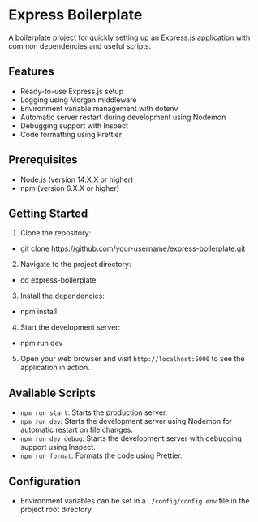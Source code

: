 # Express Boilerplate

A boilerplate project for quickly setting up an Express.js application with common dependencies and useful scripts.

## Features

- Ready-to-use Express.js setup
- Logging using Morgan middleware
- Environment variable management with dotenv
- Automatic server restart during development using Nodemon
- Debugging support with Inspect
- Code formatting using Prettier

## Prerequisites

- Node.js (version 14.X.X or higher)
- npm (version 6.X.X or higher)

## Getting Started

1. Clone the repository:
 - git clone https://github.com/your-username/express-boilerplate.git
2. Navigate to the project directory:
 - cd express-boilerplate
3. Install the dependencies:
- npm install
4. Start the development server:
- npm run dev
5. Open your web browser and visit `http://localhost:5000` to see the application in action.

## Available Scripts

- `npm run start`: Starts the production server.
- `npm run dev`: Starts the development server using Nodemon for automatic restart on file changes.
- `npm run dev debug`: Starts the development server with debugging support using Inspect.
- `npm run format`: Formats the code using Prettier.

## Configuration

- Environment variables can be set in a `./config/config.env` file in the project root directory
